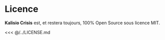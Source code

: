 # Licence

**Kalisio Crisis** est, et restera toujours, 100% Open Source sous licence MIT.

<<< @/../LICENSE.md